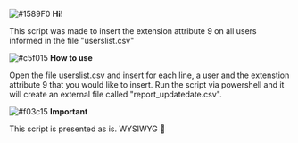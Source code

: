 ![#1589F0](https://placehold.it/15/1589F0/000000?text=+) **Hi!**

This script was made to insert the extension attribute 9 on all users informed in the file "userslist.csv"

![#c5f015](https://placehold.it/15/c5f015/000000?text=+) **How to use**

Open the file userslist.csv and insert for each line, a user and the extenstion attribute 9 that you would like to insert.
Run the script via powershell and it will create an external file called "report_updatedate.csv".

![#f03c15](https://placehold.it/15/f03c15/000000?text=+) **Important**

This script is presented as is. WYSIWYG :punch:
